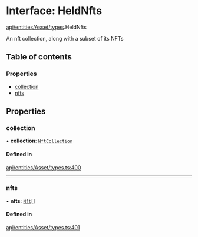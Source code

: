# Interface: HeldNfts

[api/entities/Asset/types](../wiki/api.entities.Asset.types).HeldNfts

An nft collection, along with a subset of its NFTs

## Table of contents

### Properties

- [collection](../wiki/api.entities.Asset.types.HeldNfts#collection)
- [nfts](../wiki/api.entities.Asset.types.HeldNfts#nfts)

## Properties

### collection

• **collection**: [`NftCollection`](../wiki/api.entities.Asset.NonFungible.NftCollection.NftCollection)

#### Defined in

[api/entities/Asset/types.ts:400](https://github.com/PolymeshAssociation/polymesh-sdk/blob/9a8715021/src/api/entities/Asset/types.ts#L400)

___

### nfts

• **nfts**: [`Nft`](../wiki/api.entities.Asset.NonFungible.Nft.Nft)[]

#### Defined in

[api/entities/Asset/types.ts:401](https://github.com/PolymeshAssociation/polymesh-sdk/blob/9a8715021/src/api/entities/Asset/types.ts#L401)
